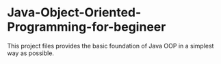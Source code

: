 # Java-Object-Oriented-Programming-for-begineer
This project files provides the basic foundation of Java OOP in a simplest way as possible.
